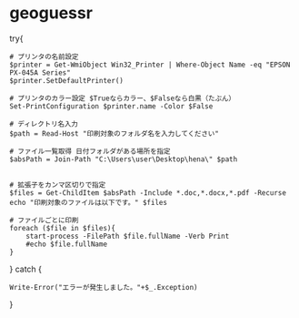 # geoguessr


try{

    # プリンタの名前設定
    $printer = Get-WmiObject Win32_Printer | Where-Object Name -eq "EPSON PX-045A Series"
    $printer.SetDefaultPrinter()

    # プリンタのカラー設定 $Trueならカラー、$Falseなら白黒（たぶん）
    Set-PrintConfiguration $printer.name -Color $False

    # ディレクトリ名入力
    $path = Read-Host "印刷対象のフォルダ名を入力してください"

    # ファイル一覧取得 日付フォルダがある場所を指定
    $absPath = Join-Path "C:\Users\user\Desktop\hena\" $path


    # 拡張子をカンマ区切りで指定
    $files = Get-ChildItem $absPath -Include *.doc,*.docx,*.pdf -Recurse
    echo "印刷対象のファイルは以下です。" $files

    # ファイルごとに印刷
    foreach ($file in $files){
        start-process -FilePath $file.fullName -Verb Print
        #echo $file.fullName
    }

} catch {

    Write-Error("エラーが発生しました。"+$_.Exception)

}
